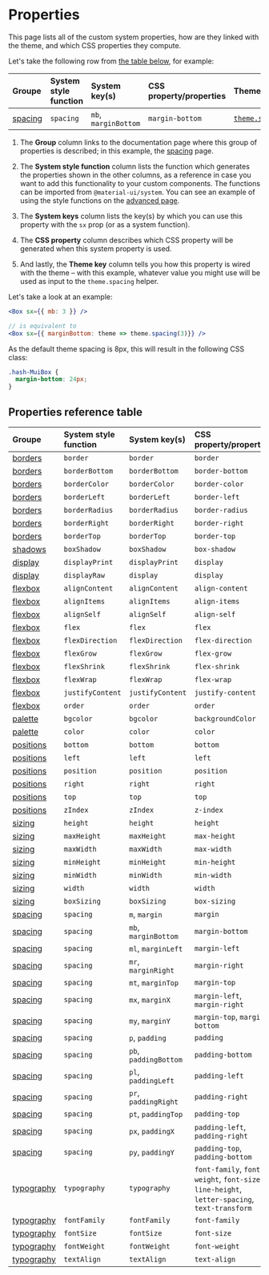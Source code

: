# Properties

<p class="description">This page lists all of the custom system properties, how are they linked with the theme, and which CSS properties they compute.</p>

Let's take the following row from [the table below](#properties-reference-table), for example:

| Groupe                      | System style function | System key(s)        | CSS property/properties | Theme mapping                                                                 |
|:--------------------------- |:--------------------- |:-------------------- |:----------------------- |:----------------------------------------------------------------------------- |
| [spacing](/system/spacing/) | `spacing`             | `mb`, `marginBottom` | `margin-bottom`         | [`theme.spacing(value)`](/customization/default-theme/?expand-path=$.spacing) |

1. The <b>Group</b> column links to the documentation page where this group of properties is described; in this example, the [spacing](/system/spacing/) page.
2. The <b>System style function</b> column lists the function which generates the properties shown in the other columns, as a reference in case you want to add this functionality to your custom components. The functions can be imported from `@material-ui/system`. You can see an example of using the style functions on the [advanced page](/system/advanced/#using-standalone-system-utilities).

3. The <b>System keys</b> column lists the key(s) by which you can use this property with the `sx` prop (or as a system function).
4. The <b>CSS property</b> column describes which CSS property will be generated when this system property is used.
5. And lastly, the <b>Theme key</b> column tells you how this property is wired with the theme – with this example, whatever value you might use will be used as input to the `theme.spacing` helper.

Let's take a look at an example:

```jsx
<Box sx={{ mb: 3 }} />

// is equivalent to
<Box sx={{ marginBottom: theme => theme.spacing(3)}} />
```

As the default theme spacing is 8px, this will result in the following CSS class:

```css
.hash-MuiBox {
  margin-bottom: 24px;
}
```

## Properties reference table

| Groupe                            | System style function | System key(s)         | CSS property/properties                                                                      | Theme mapping                                                                       |
|:--------------------------------- |:--------------------- |:--------------------- |:-------------------------------------------------------------------------------------------- |:----------------------------------------------------------------------------------- |
| [borders](/system/borders/)       | `border`              | `border`              | `border`                                                                                     | `${value}px solid`                                                                  |
| [borders](/system/borders/)       | `borderBottom`        | `borderBottom`        | `border-bottom`                                                                              | `${value}px solid`                                                                  |
| [borders](/system/borders/)       | `borderColor`         | `borderColor`         | `border-color`                                                                               | [`theme.palette[value]`](/customization/default-theme/?expand-path=$.palette)       |
| [borders](/system/borders/)       | `borderLeft`          | `borderLeft`          | `border-left`                                                                                | `${value}px solid`                                                                  |
| [borders](/system/borders/)       | `borderRadius`        | `borderRadius`        | `border-radius`                                                                              | [`theme.shape[value]`](/customization/default-theme/?expand-path=$.shape)           |
| [borders](/system/borders/)       | `borderRight`         | `borderRight`         | `border-right`                                                                               | `${value}px solid`                                                                  |
| [borders](/system/borders/)       | `borderTop`           | `borderTop`           | `border-top`                                                                                 | `${value}px solid`                                                                  |
| [shadows](/system/shadows/)       | `boxShadow`           | `boxShadow`           | `box-shadow`                                                                                 | `theme.shadows[value]`                                                              |
| [display](/system/display/)       | `displayPrint`        | `displayPrint`        | `display`                                                                                    | none                                                                                |
| [display](/system/display/)       | `displayRaw`          | `display`             | `display`                                                                                    | none                                                                                |
| [flexbox](/system/flexbox/)       | `alignContent`        | `alignContent`        | `align-content`                                                                              | none                                                                                |
| [flexbox](/system/flexbox/)       | `alignItems`          | `alignItems`          | `align-items`                                                                                | none                                                                                |
| [flexbox](/system/flexbox/)       | `alignSelf`           | `alignSelf`           | `align-self`                                                                                 | none                                                                                |
| [flexbox](/system/flexbox/)       | `flex`                | `flex`                | `flex`                                                                                       | none                                                                                |
| [flexbox](/system/flexbox/)       | `flexDirection`       | `flexDirection`       | `flex-direction`                                                                             | none                                                                                |
| [flexbox](/system/flexbox/)       | `flexGrow`            | `flexGrow`            | `flex-grow`                                                                                  | none                                                                                |
| [flexbox](/system/flexbox/)       | `flexShrink`          | `flexShrink`          | `flex-shrink`                                                                                | none                                                                                |
| [flexbox](/system/flexbox/)       | `flexWrap`            | `flexWrap`            | `flex-wrap`                                                                                  | none                                                                                |
| [flexbox](/system/flexbox/)       | `justifyContent`      | `justifyContent`      | `justify-content`                                                                            | none                                                                                |
| [flexbox](/system/flexbox/)       | `order`               | `order`               | `order`                                                                                      | none                                                                                |
| [palette](/system/palette/)       | `bgcolor`             | `bgcolor`             | `backgroundColor`                                                                            | [`theme.palette[value]`](/customization/default-theme/?expand-path=$.palette)       |
| [palette](/system/palette/)       | `color`               | `color`               | `color`                                                                                      | [`theme.palette[value]`](/customization/default-theme/?expand-path=$.palette)       |
| [positions](/system/positions/)   | `bottom`              | `bottom`              | `bottom`                                                                                     | none                                                                                |
| [positions](/system/positions/)   | `left`                | `left`                | `left`                                                                                       | none                                                                                |
| [positions](/system/positions/)   | `position`            | `position`            | `position`                                                                                   | none                                                                                |
| [positions](/system/positions/)   | `right`               | `right`               | `right`                                                                                      | none                                                                                |
| [positions](/system/positions/)   | `top`                 | `top`                 | `top`                                                                                        | none                                                                                |
| [positions](/system/positions/)   | `zIndex`              | `zIndex`              | `z-index`                                                                                    | [`theme.zIndex[value]`](/customization/default-theme/?expand-path=$.zIndex)         |
| [sizing](/system/sizing/)         | `height`              | `height`              | `height`                                                                                     | none                                                                                |
| [sizing](/system/sizing/)         | `maxHeight`           | `maxHeight`           | `max-height`                                                                                 | none                                                                                |
| [sizing](/system/sizing/)         | `maxWidth`            | `maxWidth`            | `max-width`                                                                                  | none                                                                                |
| [sizing](/system/sizing/)         | `minHeight`           | `minHeight`           | `min-height`                                                                                 | none                                                                                |
| [sizing](/system/sizing/)         | `minWidth`            | `minWidth`            | `min-width`                                                                                  | none                                                                                |
| [sizing](/system/sizing/)         | `width`               | `width`               | `width`                                                                                      | none                                                                                |
| [sizing](/system/sizing/)         | `boxSizing`           | `boxSizing`           | `box-sizing`                                                                                 | none                                                                                |
| [spacing](/system/spacing/)       | `spacing`             | `m`, `margin`         | `margin`                                                                                     | [`theme.spacing(value)`](/customization/default-theme/?expand-path=$.spacing)       |
| [spacing](/system/spacing/)       | `spacing`             | `mb`, `marginBottom`  | `margin-bottom`                                                                              | [`theme.spacing(value)`](/customization/default-theme/?expand-path=$.spacing)       |
| [spacing](/system/spacing/)       | `spacing`             | `ml`, `marginLeft`    | `margin-left`                                                                                | [`theme.spacing(value)`](/customization/default-theme/?expand-path=$.spacing)       |
| [spacing](/system/spacing/)       | `spacing`             | `mr`, `marginRight`   | `margin-right`                                                                               | [`theme.spacing(value)`](/customization/default-theme/?expand-path=$.spacing)       |
| [spacing](/system/spacing/)       | `spacing`             | `mt`, `marginTop`     | `margin-top`                                                                                 | [`theme.spacing(value)`](/customization/default-theme/?expand-path=$.spacing)       |
| [spacing](/system/spacing/)       | `spacing`             | `mx`, `marginX`       | `margin-left`, `margin-right`                                                                | [`theme.spacing(value)`](/customization/default-theme/?expand-path=$.spacing)       |
| [spacing](/system/spacing/)       | `spacing`             | `my`, `marginY`       | `margin-top`, `margin-bottom`                                                                | [`theme.spacing(value)`](/customization/default-theme/?expand-path=$.spacing)       |
| [spacing](/system/spacing/)       | `spacing`             | `p`, `padding`        | `padding`                                                                                    | [`theme.spacing(value)`](/customization/default-theme/?expand-path=$.spacing)       |
| [spacing](/system/spacing/)       | `spacing`             | `pb`, `paddingBottom` | `padding-bottom`                                                                             | [`theme.spacing(value)`](/customization/default-theme/?expand-path=$.spacing)       |
| [spacing](/system/spacing/)       | `spacing`             | `pl`, `paddingLeft`   | `padding-left`                                                                               | [`theme.spacing(value)`](/customization/default-theme/?expand-path=$.spacing)       |
| [spacing](/system/spacing/)       | `spacing`             | `pr`, `paddingRight`  | `padding-right`                                                                              | [`theme.spacing(value)`](/customization/default-theme/?expand-path=$.spacing)       |
| [spacing](/system/spacing/)       | `spacing`             | `pt`, `paddingTop`    | `padding-top`                                                                                | [`theme.spacing(value)`](/customization/default-theme/?expand-path=$.spacing)       |
| [spacing](/system/spacing/)       | `spacing`             | `px`, `paddingX`      | `padding-left`, `padding-right`                                                              | [`theme.spacing(value)`](/customization/default-theme/?expand-path=$.spacing)       |
| [spacing](/system/spacing/)       | `spacing`             | `py`, `paddingY`      | `padding-top`, `padding-bottom`                                                              | [`theme.spacing(value)`](/customization/default-theme/?expand-path=$.spacing)       |
| [typography](/system/typography/) | `typography`          | `typography`          | `font-family`, `font-weight`, `font-size`, `line-height`, `letter-spacing`, `text-transform` | [`theme.typography[value]`](/customization/default-theme/?expand-path=$.typography) |
| [typography](/system/typography/) | `fontFamily`          | `fontFamily`          | `font-family`                                                                                | [`theme.typography[value]`](/customization/default-theme/?expand-path=$.typography) |
| [typography](/system/typography/) | `fontSize`            | `fontSize`            | `font-size`                                                                                  | [`theme.typography[value]`](/customization/default-theme/?expand-path=$.typography) |
| [typography](/system/typography/) | `fontWeight`          | `fontWeight`          | `font-weight`                                                                                | [`theme.typography[value]`](/customization/default-theme/?expand-path=$.typography) |
| [typography](/system/typography/) | `textAlign`           | `textAlign`           | `text-align`                                                                                 | none                                                                                |
